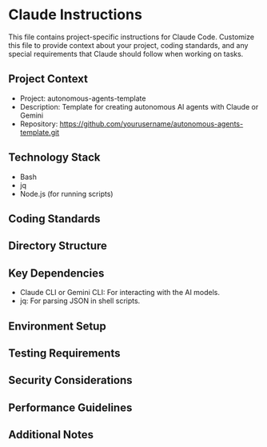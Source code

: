 # Claude Instructions

This file contains project-specific instructions for Claude Code. Customize this file to provide context about your project, coding standards, and any special requirements that Claude should follow when working on tasks.

## Project Context
- Project: autonomous-agents-template
- Description: Template for creating autonomous AI agents with Claude or Gemini
- Repository: https://github.com/yourusername/autonomous-agents-template.git

## Technology Stack
- Bash
- jq
- Node.js (for running scripts)

## Coding Standards
<!-- Define coding conventions, style guides, and best practices -->

## Directory Structure
<!-- Explain the project's directory organization -->

## Key Dependencies
- Claude CLI or Gemini CLI: For interacting with the AI models.
- jq: For parsing JSON in shell scripts.

## Environment Setup
<!-- Describe any environment variables or configuration needed -->

## Testing Requirements
<!-- Specify how code should be tested -->

## Security Considerations
<!-- Any security requirements or sensitive data handling -->

## Performance Guidelines
<!-- Performance requirements or optimization guidelines -->

## Additional Notes
<!-- Any other important information for the agent -->